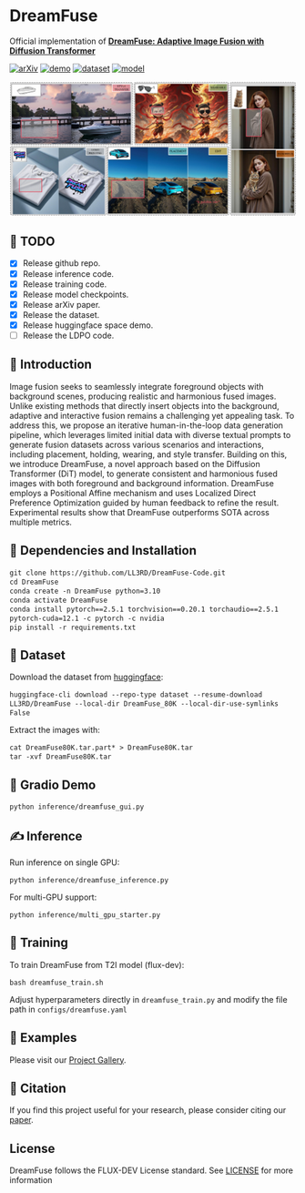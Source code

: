 # DreamFuse
Official implementation of **[DreamFuse: Adaptive Image Fusion with Diffusion Transformer](https://ll3rd.github.io/DreamFuse/)**

[![arXiv](https://img.shields.io/badge/arXiv-Paper-<COLOR>.svg)](https://arxiv.org/abs/2504.08291) [![demo](https://img.shields.io/badge/🤗-Demo-orange)](https://huggingface.co/spaces/LL3RD/DreamFuse) [![dataset](https://img.shields.io/badge/🤗-Dataset-yellow)](https://huggingface.co/datasets/LL3RD/DreamFuse) [![model](https://img.shields.io/badge/🤗-Model-yellow)](https://huggingface.co/LL3RD/DreamFuse) <br>


![](examples/assets/DreamFuse_Visual.webp)

## 🚀 TODO
- [x] Release github repo.
- [x] Release inference code.
- [x] Release training code.
- [x] Release model checkpoints.
- [x] Release arXiv paper.
- [x] Release the dataset.
- [x] Release huggingface space demo.
- [ ] Release the LDPO code.

## 📖 Introduction
Image fusion seeks to seamlessly integrate foreground objects with background scenes, producing realistic and harmonious fused images. Unlike existing methods that directly insert objects into the background, adaptive and interactive fusion remains a challenging yet appealing task. To address this, we propose an iterative human-in-the-loop data generation pipeline, which leverages limited initial data with diverse textual prompts to generate fusion datasets across various scenarios and interactions, including placement, holding, wearing, and style transfer. Building on this, we introduce DreamFuse, a novel approach based on the Diffusion Transformer (DiT) model, to generate consistent and harmonious fused images with both foreground and background information. DreamFuse employs a Positional Affine mechanism and uses Localized Direct Preference Optimization guided by human feedback to refine the result. Experimental results show that DreamFuse outperforms SOTA across multiple metrics.

## 🔧 Dependencies and Installation

```shell
git clone https://github.com/LL3RD/DreamFuse-Code.git
cd DreamFuse
conda create -n DreamFuse python=3.10
conda activate DreamFuse
conda install pytorch==2.5.1 torchvision==0.20.1 torchaudio==2.5.1 pytorch-cuda=12.1 -c pytorch -c nvidia
pip install -r requirements.txt
```

## 📖 Dataset
Download the dataset from [huggingface](https://huggingface.co/datasets/LL3RD/DreamFuse):
```shell
huggingface-cli download --repo-type dataset --resume-download LL3RD/DreamFuse --local-dir DreamFuse_80K --local-dir-use-symlinks False
```
Extract the images with:
```shell
cat DreamFuse80K.tar.part* > DreamFuse80K.tar
tar -xvf DreamFuse80K.tar
```


## 🌟 Gradio Demo
```shell
python inference/dreamfuse_gui.py
```

## ✍️ Inference
Run inference on single GPU:
```shell
python inference/dreamfuse_inference.py
```
For multi-GPU support:
```shell
python inference/multi_gpu_starter.py
```
## 🚀 Training
To train DreamFuse from T2I model (flux-dev):
```shell
bash dreamfuse_train.sh
```
Adjust hyperparameters directly in `dreamfuse_train.py` and modify the file path in `configs/dreamfuse.yaml`

## 🎨 Examples
Please visit our [Project Gallery](https://ll3rd.github.io/DreamFuse/).

## 📄 Citation
If you find this project useful for your research, please consider citing our [paper](https://arxiv.org/abs/2504.08291).

## License
DreamFuse follows the FLUX-DEV License standard. See [LICENSE](https://github.com/black-forest-labs/flux) for more information